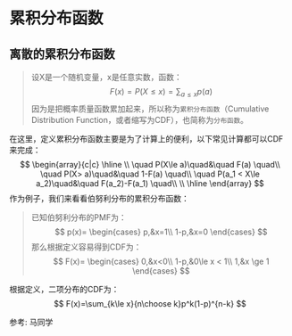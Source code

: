 # 累积分布函数

## 离散的累积分布函数
>设X是一个随机变量，x是任意实数，函数：
$$
F(x)=P(X \le x)=\sum_{a\le x}p(a)
$$
因为是把概率质量函数累加起来，所以称为`累积分布函数`（Cumulative Distribution Function，或者缩写为CDF），也简称为`分布函数`。

在这里，定义累积分布函数主要是为了计算上的便利，以下常见计算都可以CDF来完成：
$$
\begin{array}{c|c}
    \hline
    \\
    \quad P(X\le a)\quad&\quad F(a) \quad\\ 
    \quad P(X> a)\quad&\quad 1-F(a) \quad\\ 
    \quad P(a_1 < X\le a_2)\quad&\quad F(a_2)-F(a_1) \quad\\ 
    \\
    \hline
\end{array}
$$
作为例子，我们来看看伯努利分布的累积分布函数：

> 已知伯努利分布的PMF为：
$$
p(x)=
\begin{cases}
p,&x=1\\
1-p,&x=0 
\end{cases}
$$
那么根据定义容易得到CDF为：
$$
F(x)=
\begin{cases}
0,&x<0\\
1-p,&0\le x < 1\\
1,&x \ge 1
\end{cases}
$$


根据定义，二项分布的CDF为：
$$
F(x)=\sum_{k\le x}{n\choose k}p^k(1-p)^{n-k}
$$

参考:
马同学

